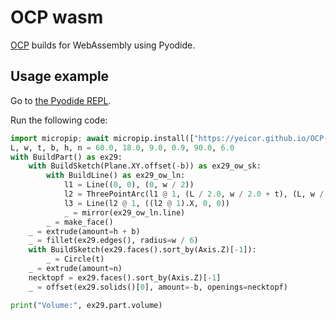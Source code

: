 # OCP wasm

[OCP](https://github.com/CadQuery/OCP) builds for WebAssembly using Pyodide.


## Usage example

Go to [the Pyodide REPL](https://pyodide.org/en/latest/console.html).

Run the following code:

```py
import micropip; await micropip.install(["https://yeicor.github.io/OCP-wasm/cadquery_ocp-7.8.1.2-cp313-cp313-pyodide_2025_0_wasm32.whl", "build123d", "sqlite3"]); from build123d import *
L, w, t, b, h, n = 60.0, 18.0, 9.0, 0.9, 90.0, 6.0
with BuildPart() as ex29:
    with BuildSketch(Plane.XY.offset(-b)) as ex29_ow_sk:
        with BuildLine() as ex29_ow_ln:
            l1 = Line((0, 0), (0, w / 2))
            l2 = ThreePointArc(l1 @ 1, (L / 2.0, w / 2.0 + t), (L, w / 2.0))
            l3 = Line(l2 @ 1, ((l2 @ 1).X, 0, 0))
            _ = mirror(ex29_ow_ln.line)
        _ = make_face()
    _ = extrude(amount=h + b)
    _ = fillet(ex29.edges(), radius=w / 6)
    with BuildSketch(ex29.faces().sort_by(Axis.Z)[-1]):
        _ = Circle(t)
    _ = extrude(amount=n)
    necktopf = ex29.faces().sort_by(Axis.Z)[-1]
    _ = offset(ex29.solids()[0], amount=-b, openings=necktopf)

print("Volume:", ex29.part.volume)
```
